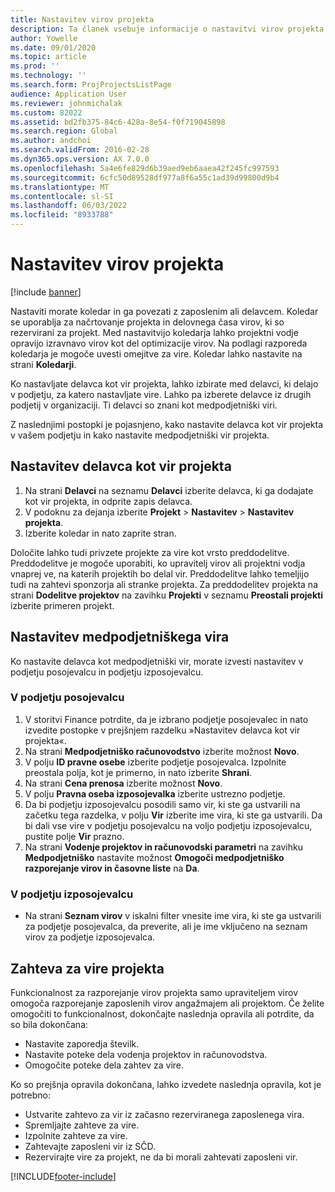 ```yaml
---
title: Nastavitev virov projekta
description: Ta članek vsebuje informacije o nastavitvi virov projekta ali pošiljanju zahtev za vire projekta.
author: Yowelle
ms.date: 09/01/2020
ms.topic: article
ms.prod: ''
ms.technology: ''
ms.search.form: ProjProjectsListPage
audience: Application User
ms.reviewer: johnmichalak
ms.custom: 82022
ms.assetid: bd2fb375-84c6-428a-8e54-f0f719045898
ms.search.region: Global
ms.author: andchoi
ms.search.validFrom: 2016-02-28
ms.dyn365.ops.version: AX 7.0.0
ms.openlocfilehash: 5a4e6fe829d6b39aed9eb6aaea42f245fc997593
ms.sourcegitcommit: 6cfc50d89528df977a8f6a55c1ad39d99800d9b4
ms.translationtype: MT
ms.contentlocale: sl-SI
ms.lasthandoff: 06/03/2022
ms.locfileid: "8933788"
---
```

# <a name="set-up-project-resources"></a>Nastavitev virov projekta

[!include [banner](../includes/banner.md)]

Nastaviti morate koledar in ga povezati z zaposlenim ali delavcem. Koledar se uporablja za načrtovanje projekta in delovnega časa virov, ki so rezervirani za projekt. Med nastavitvijo koledarja lahko projektni vodje opravijo izravnavo virov kot del optimizacije virov. Na podlagi razporeda koledarja je mogoče uvesti omejitve za vire. Koledar lahko nastavite na strani **Koledarji**.

Ko nastavljate delavca kot vir projekta, lahko izbirate med delavci, ki delajo v podjetju, za katero nastavljate vire. Lahko pa izberete delavce iz drugih podjetij v organizaciji. Ti delavci so znani kot medpodjetniški viri.

Z naslednjimi postopki je pojasnjeno, kako nastavite delavca kot vir projekta v vašem podjetju in kako nastavite medpodjetniški vir projekta.

## <a name="set-up-a-worker-as-a-project-resource"></a>Nastavitev delavca kot vir projekta

1. Na strani **Delavci** na seznamu **Delavci** izberite delavca, ki ga dodajate kot vir projekta, in odprite zapis delavca.
2. V podoknu za dejanja izberite **Projekt** &gt; **Nastavitev** &gt; **Nastavitev projekta**.
3. Izberite koledar in nato zaprite stran.

Določite lahko tudi privzete projekte za vire kot vrsto preddodelitve. Preddodelitve je mogoče uporabiti, ko upravitelj virov ali projektni vodja vnaprej ve, na katerih projektih bo delal vir. Preddodelitve lahko temeljijo tudi na zahtevi sponzorja ali stranke projekta. Za preddodelitev projekta na strani **Dodelitve projektov** na zavihku **Projekti** v seznamu **Preostali projekti** izberite primeren projekt.

## <a name="set-up-an-intercompany-resource"></a>Nastavitev medpodjetniškega vira

Ko nastavite delavca kot medpodjetniški vir, morate izvesti nastavitev v podjetju posojevalcu in podjetju izposojevalcu.

### <a name="in-the-lending-company"></a>V podjetju posojevalcu

1. V storitvi Finance potrdite, da je izbrano podjetje posojevalec in nato izvedite postopke v prejšnjem razdelku »Nastavitev delavca kot vir projekta«.
2. Na strani **Medpodjetniško računovodstvo** izberite možnost **Novo**.
3. V polju **ID pravne osebe** izberite podjetje posojevalca. Izpolnite preostala polja, kot je primerno, in nato izberite **Shrani**.
4. Na strani **Cena prenosa** izberite možnost **Novo**.
5. V polju **Pravna oseba izposojevalka** izberite ustrezno podjetje.
6. Da bi podjetju izposojevalcu posodili samo vir, ki ste ga ustvarili na začetku tega razdelka, v polju **Vir** izberite ime vira, ki ste ga ustvarili. Da bi dali vse vire v podjetju posojevalcu na voljo podjetju izposojevalcu, pustite polje **Vir** prazno.
7. Na strani **Vodenje projektov in računovodski parametri** na zavihku **Medpodjetniško** nastavite možnost **Omogoči medpodjetniško razporejanje virov in časovne liste** na **Da**.

### <a name="in-the-borrowing-company"></a>V podjetju izposojevalcu

- Na strani **Seznam virov** v iskalni filter vnesite ime vira, ki ste ga ustvarili za podjetje posojevalca, da preverite, ali je ime vključeno na seznam virov za podjetje izposojevalca.

## <a name="request-project-resources"></a>Zahteva za vire projekta
Funkcionalnost za razporejanje virov projekta samo upraviteljem virov omogoča razporejanje zaposlenih virov angažmajem ali projektom. Če želite omogočiti to funkcionalnost, dokončajte naslednja opravila ali potrdite, da so bila dokončana:

- Nastavite zaporedja številk.
- Nastavite poteke dela vodenja projektov in računovodstva.
- Omogočite poteke dela zahtev za vire.

Ko so prejšnja opravila dokončana, lahko izvedete naslednja opravila, kot je potrebno:

- Ustvarite zahtevo za vir iz začasno rezerviranega zaposlenega vira.
- Spremljajte zahteve za vire.
- Izpolnite zahteve za vire.
- Zahtevajte zaposleni vir iz SČD.
- Rezervirajte vire za projekt, ne da bi morali zahtevati zaposleni vir.


[!INCLUDE[footer-include](../includes/footer-banner.md)]